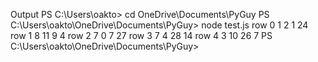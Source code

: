 Output 
PS C:\Users\oakto> cd OneDrive\Documents\PyGuy 
PS C:\Users\oakto\OneDrive\Documents\PyGuy> node test.js
row 0
 1
 2
 1
 24
row 1
 8
 11
 9
 4
row 2
 7
 0
 7
 27
row 3
 7
 4
 28
 14
row 4
 3
 10
 26
 7
PS C:\Users\oakto\OneDrive\Documents\PyGuy> 
